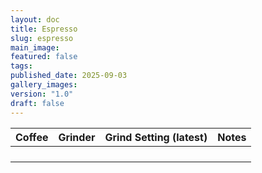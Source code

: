 ```yaml
---
layout: doc
title: Espresso
slug: espresso
main_image: 
featured: false
tags: 
published_date: 2025-09-03
gallery_images: 
version: "1.0"
draft: false
---
```


| Coffee | Grinder | Grind Setting (latest) | Notes |
| ------ | ------- | ---------------------- | ----- |
|        |         |                        |       |
|        |         |                        |       |
|        |         |                        |       |
|        |         |                        |       |


